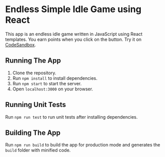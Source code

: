 # Endless Simple Idle Game using React

This app is an endless idle game written in JavaScript using React templates. You earn points when you click on the button. 
Try it on [CodeSandbox](https://codesandbox.io/p/github/lulunac27a/react-endless-simple-idle-game/).

## Running The App

1. Clone the repository.
2. Run `npm install` to install dependencies.
3. Run `npm start` to start the server.
4. Open `localhost:3000` on your browser.

## Running Unit Tests

Run `npm run test` to run unit tests after installing dependencies. 

## Building The App

Run `npm run build` to build the app for production mode and generates the `build` folder with minified code. 